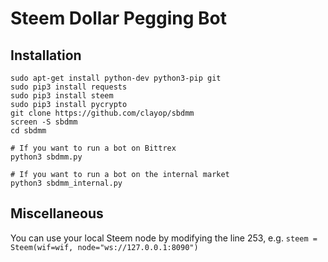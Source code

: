 # Steem Dollar Pegging Bot

## Installation
```
sudo apt-get install python-dev python3-pip git
sudo pip3 install requests
sudo pip3 install steem
sudo pip3 install pycrypto
git clone https://github.com/clayop/sbdmm
screen -S sbdmm
cd sbdmm

# If you want to run a bot on Bittrex
python3 sbdmm.py

# If you want to run a bot on the internal market
python3 sbdmm_internal.py
```

## Miscellaneous
You can use your local Steem node by modifying the line 253, e.g. `steem = Steem(wif=wif, node="ws://127.0.0.1:8090")`
